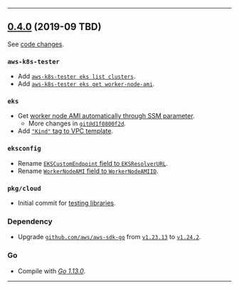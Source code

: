 

<hr>


## [0.4.0](https://github.com/aws/aws-k8s-tester/releases/tag/0.4.0) (2019-09 TBD)

See [code changes](https://github.com/aws/aws-k8s-tester/compare/0.3.4...0.4.0).

### `aws-k8s-tester`

- Add [`aws-k8s-tester eks list clusters`](https://github.com/aws/aws-k8s-tester/commit/09994664f2ef14d07f21b941dce5caa6c99272d0).
- Add [`aws-k8s-tester eks get worker-node-ami`](https://github.com/aws/aws-k8s-tester/commit/d1f0800f2df575e9662fec15fb47a4080ee6664a).

### `eks`

- Get [worker node AMI automatically through SSM parameter](https://github.com/aws/aws-k8s-tester/commit/e4a5e9439608955f756d3b37c68f897b71de7912).
  - More changes in [`git@d1f0800f2d`](https://github.com/aws/aws-k8s-tester/commit/d1f0800f2df575e9662fec15fb47a4080ee6664a).
- Add [`"Kind"` tag to VPC template](https://github.com/aws/aws-k8s-tester/commit/d81ea52a8f51f2bcd43daaaa64154a82f6f53c1b).

### `eksconfig`

- Rename [`EKSCustomEndpoint` field to `EKSResolverURL`](https://github.com/aws/aws-k8s-tester/commit/09994664f2ef14d07f21b941dce5caa6c99272d0).
- Rename [`WorkerNodeAMI` field to `WorkerNodeAMIID`](https://github.com/aws/aws-k8s-tester/commit/d1f0800f2df575e9662fec15fb47a4080ee6664a).

### `pkg/cloud`

- Initial commit for [testing libraries](https://github.com/aws/aws-k8s-tester/tree/master/pkg/cloud).

### Dependency

- Upgrade [`github.com/aws/aws-sdk-go`](https://github.com/aws/aws-sdk-go/releases) from [`v1.23.13`](https://github.com/aws/aws-sdk-go/releases/tag/v1.23.13) to [`v1.24.2`](https://github.com/aws/aws-sdk-go/releases/tag/v1.24.2).

### Go

- Compile with [*Go 1.13.0*](https://golang.org/doc/devel/release.html#go1.13).


<hr>



